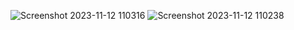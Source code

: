 


![Screenshot 2023-11-12 110316](https://github.com/zenn99-arch/awwwards-regrocery-webclone/assets/72511459/b2384762-05d4-48ef-b28c-4386a9765a88)
![Screenshot 2023-11-12 110238](https://github.com/zenn99-arch/awwwards-regrocery-webclone/assets/72511459/beed991c-7f7f-4e97-ad3a-4cc07d8ec188)

